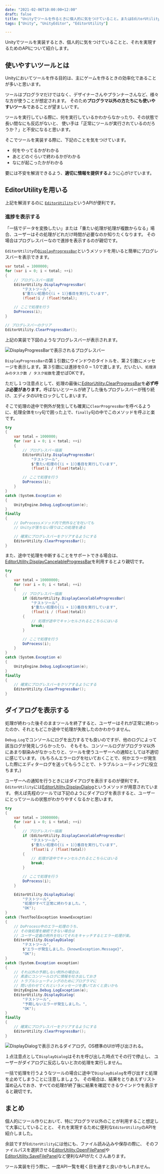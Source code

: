 ```yaml
---
date: "2021-02-06T10:00:00+12:00"
draft: false
title: "Unityでツールを作るときに個人的に気をつけていること。またはEditorUtilityについて。"
tags: ["Unity", "UnityEditor", "EditorUtility"]

---
```


Unityでツールを実装するとき、個人的に気をつけていることと、それを実現するためのAPIについて紹介します。

## 使いやすいツールとは

Unityにおいてツールを作る目的は、主にゲームを作るときの効率化であることが多いと思います。

ツールはプログラマだけではなく、デザイナーさんやプランナーさんなど、様々な方が使うことが想定されます。
そのため**プログラマ以外の方たちにも使いやすいツール**であることが望ましいです。

ツールを実行している際に、何を実行しているかわからなかったり、その状態で長い間なにも反応がないと、
使い手は「正常にツールが実行されているのだろうか？」と不安になると思います。

そこでツールを実装する際に、下記のことを気をつけています。

- 何をやってるかがわかる
- あとどのぐらいで終わるかがわかる
- なにが起こったかがわかる

要には不安を解消できるよう、**適切に情報を提供する**ように心がけています。

## EditorUtilityを用いる

上記を解消するのに [`EditorUtility`](https://docs.unity3d.com/ScriptReference/EditorUtility.html)というAPIが便利です。

### 進捗を表示する

「一括でデータを変換したい」または「重たい処理が処理が複数からなる」場合、ユーザーはその処理がどれだけ時間が必要なのか知りたくなります。
その場合はプログレスバーなので進捗を表示するのが親切です。

`EditorUtility`の[`DisplayProgressBar`](https://docs.unity3d.com/ScriptReference/EditorUtility.DisplayProgressBar.html)というメソッドを用いると簡単にプログレスバーを表示できます。

```cs
var total = 1000000;
for (var i = 0; i < total; ++i)
{
    // プログレスバー描画
    EditorUtility.DisplayProgressBar(
        "テストツール",
        $"重たい処理の{(i + 1)}番目を実行しています",
        (float)i / (float)total);

    // ここで処理を行う
    DoProcess(i);
}

// プログレスバーのクリア
EditorUtility.ClearProgressBar();
```

上記の実装で下図のようなプログレスバーが表示されます。

![DisplayProgressBarで表示されるプログレスバー](./displayprogressbar.png)

`DisplayProgressBar`の第１引数にウインドウのタイトルを、第２引数にメッセージを表示します。第３引数には進捗を0.0 ~ 1.0で渡します。だいたい、`処理済みのタスク数 / タスク総数`を渡せばOKです。

ただし１つ注意点として、処理の最後に[EditorUtility.ClearProgressBar](https://docs.unity3d.com/ScriptReference/EditorUtility.ClearProgressBar.html)を**必ず呼ぶ必要があります**。呼ばないとツールが終了した後もプログレスバーが残り続け、エディタのUIをロックしてしまいます。

そこで処理の途中で例外が発生しても確実に`ClearProgressBar`を呼べるように、処理全体を`try`句で囲った上で、`finally`句の中でこのメソッドを呼ぶと楽です。

```cs
try
{
    var total = 1000000;
    for (var i = 0; i < total; ++i)
    {
        // プログレスバー描画
        EditorUtility.DisplayProgressBar(
            "テストツール",
            $"重たい処理の{(i + 1)}番目を実行しています",
            (float)i / (float)total);

        // ここで処理を行う
        DoProcess(i);
    }
}
catch (System.Exception e)
{
    UnityEngine.Debug.LogException(e);
}
finally
{
    // DoProcessメソッド内で例外などを吐いても
    // Unityが落ちない限りはこの処理を通る

    // 確実にプログレスバーをクリアするようにする
    EditorUtility.ClearProgressBar();
}
```

また、途中で処理を中断することをサポートできる場合は、[EditorUtility.DisplayCancelableProgressBar](https://docs.unity3d.com/ScriptReference/EditorUtility.DisplayCancelableProgressBar.html)を利用するとより親切です。

```cs
try
{
    var total = 10000000;
    for (var i = 0; i < total; ++i)
    {
        // プログレスバー描画
        if (EditorUtility.DisplayCancelableProgressBar(
            "テストツール",
            $"重たい処理の{(i + 1)}番目を実行しています",
            (float)i / (float)total))
        {
            // 処理が途中でキャンセルされるとこちらにはいる
            break;
        }

        // ここで処理を行う
        DoProcess(i);
    }
}
catch (System.Exception e)
{
    UnityEngine.Debug.LogException(e);
}
finally
{
    // 確実にプログレスバーをクリアするようにする
    EditorUtility.ClearProgressBar();
}
```

## ダイアログを表示する

処理が終わった後そのままツールを終了すると、ユーザーはそれが正常に終わったのか、それともどこか途中で処理が失敗したのかわかりません。

`Debug.Log`でコンソールにログを出力するでも良いのですが、他のログによって該当ログが発見しづらかったり、
そもそも、コンソールログがプログラマ以外にあまり馴染みがなかったりと、ツールを使うユーザーへの通知としては不適切に感じています。
(もちろんエラーログを吐いておくことで、何かエラーが発生した際にエディターログを送ってもらうことで、トラブルシューティングに役立ちます。)

ユーザーへの通知を行うときにはダイアログを表示するのが便利です。`EditorUtility`には[EditorUtility.DisplayDialog](https://docs.unity3d.com/ScriptReference/EditorUtility.DisplayDialog.html)というメソッドが用意されています。
例えば先程のツールでは下記のようにダイアログを表示すると、ユーザーにとってツールの状態がわかりやすくなるかと思います。

```cs
try
{
    var total = 10000000;
    for (var i = 0; i < total; ++i)
    {
        // プログレスバー描画
        if (EditorUtility.DisplayCancelableProgressBar(
            "テストツール",
            $"重たい処理の{(i + 1)}番目を実行しています",
            (float)i / (float)total))
        {
            // 処理が途中でキャンセルされるとこちらにはいる
            break;
        }

        // ここで処理を行う
        DoProcess(i);
    }

    EditorUtility.DisplayDialog(
        "テストツール", 
        "処理がすべて正常に終わりました。",
        "OK");
}
catch (TestToolException knownException)
{
    // DoProcess中のエラー処理のうち、
    // その後処理を継続できない場合は
    // ユーザー定義の例外を吐いてそれをキャッチするとエラー処理が楽。
    EditorUtility.DisplayDialog(
        "テストツール",
        $"エラーが発生しました。{knownException.Message}", 
        "OK");
}
catch (System.Exception exception)
{
    // それ以外の予期しない例外の場合は、
    // 素直にコンソールログに情報を吐き出しておき
    // トラブルシューティングのためにプログラマに
    // 問い合わせてくれというメッセージを書いておくと良いかも
    UnityEngine.Debug.LogException(e);
    EditorUtility.DisplayDialog(
        "テストツール",
        "予期しないエラーが発生しました。",
        "OK");
}
finally
{
    // 確実にプログレスバーをクリアするようにする
    EditorUtility.ClearProgressBar();
}
```

![DisplayDialogで表示されるダイアログ。OS標準のUIが呼び出される。](./displaydialog.png)

１点注意点として`DisplayDialog`はそれを呼び出した時点でその行で停止し、
ユーザーがダイアログに反応しないと次の処理を実行しません。

一括で処理を行うようなツールの場合に途中で`DisplayDialog`を呼び出すと処理を止めてしまうことに注意しましょう。
その場合は、結果をとりあえずリスト溜め込んでおき、すべての処理が終了後に結果を確認できるウインドウを表示すると親切です。

## まとめ

個人的にツール作りにおいて、特にプログラマ以外のことが利用すること想定して大事にしていることと、
それを実現するために便利な`EditorUtility`のAPIを紹介しました。


余談ですが`EditorUtility`には他にも、ファイル読み込みや保存の際に、
そのファイルパスを選択させる[EditorUtility.OpenFilePanel](https://docs.unity3d.com/ScriptReference/EditorUtility.OpenFilePanel.html)や
[EditorUtility.SaveFilePanel](https://docs.unity3d.com/ScriptReference/EditorUtility.SaveFilePanel.html)など便利なAPIがたくさんあります。

ツール実装を行う際に、一度API一覧を軽く目を通すと良いかもしれません。
